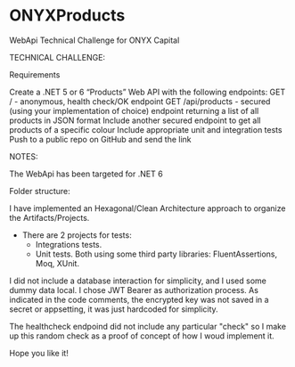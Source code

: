 # ONYXProducts
WebApi Technical Challenge for ONYX Capital

TECHNICAL CHALLENGE: 

Requirements

Create a .NET 5 or 6 “Products” Web API with the following endpoints:
GET / - anonymous, health check/OK endpoint
GET /api/products - secured (using your implementation of choice) endpoint returning a list of all products in JSON format
Include another secured endpoint to get all products of a specific colour
Include appropriate unit and integration tests
Push to a public repo on GitHub and send the link


NOTES:

The WebApi has been targeted for .NET 6

Folder structure:

I have implemented an Hexagonal/Clean Architecture approach to organize the Artifacts/Projects.
- There are 2 projects for tests: 
   - Integrations tests.
   - Unit tests.
 Both using some third party libraries: FluentAssertions, Moq, XUnit. 

I did not include a database interaction for simplicity, and I used some dummy data local.
I chose JWT Bearer as authorization process. As indicated in the code comments, the encrypted key was not saved in a secret or appsetting, it was just hardcoded for simplicity.

The healthcheck endpoind did not include any particular "check" so I make up this random check as a proof of concept of how I woud implement it.

Hope you like it!





